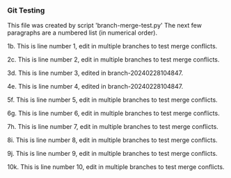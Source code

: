 
### Git Testing

This file was created by script 'branch-merge-test.py'
The next few paragraphs are a numbered list (in numerical order).

1b. This is line number 1, edit in multiple branches to test merge conflicts.

2c. This is line number 2, edit in multiple branches to test merge conflicts.

3d. This is line number 3, edited in branch-20240228104847.

4e. This is line number 4, edited in branch-20240228104847.

5f. This is line number 5, edit in multiple branches to test merge conflicts.

6g. This is line number 6, edit in multiple branches to test merge conflicts.

7h. This is line number 7, edit in multiple branches to test merge conflicts.

8i. This is line number 8, edit in multiple branches to test merge conflicts.

9j. This is line number 9, edit in multiple branches to test merge conflicts.

10k. This is line number 10, edit in multiple branches to test merge conflicts.
